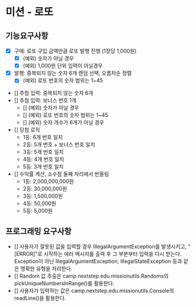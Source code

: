 # 미션 - 로또

## 기능요구사항
- [x] 구매: 로또 구입 금액만큼 로또 발행 진행 (1장당 1,000원)
  - [x] (예외) 숫자가 아닐 경우
  - [x] (예외) 1,000원 단위 입력이 아닐경우
- [x] 발행: 중복되지 않는 숫자 6개 랜덤 선택, 오름차순 정렬
    - [x] (예외) 로또 번호의 숫자 범위는 1~45
- [] 추첨 입력: 중복되지 않는 숫자 6개
- [] 추첨 입력: 보너스 번호 1개
    - [] (예외) 숫자가 아닐 경우
    - [] (예외) 로또 번호의 숫자 범위는 1~45
    - [] (예외) 숫자 개수가 6개가 아닐 경우
- [] 당첨 로직
    - 1등: 6개 번호 일치
    - 2등: 5개 번호 + 보너스 번호 일치
    - 3등: 5개 번호 일치
    - 4등: 4개 번호 일치
    - 5등: 3개 번호 일치
- [] 수익률 계산, 소수점 둘째 자리에서 반올림
    - 1등: 2,000,000,000원
    - 2등: 30,000,000원
    - 3등: 1,500,000원
    - 4등: 50,000원
    - 5등: 5,000원

## 프로그래밍 요구사항
- [] 사용자가 잘못된 값을 입력할 경우 IllegalArgumentException를 발생시키고, "[ERROR]"로 시작하는 에러 메시지를 출력 후 그 부분부터 입력을 다시 받는다.
  Exception이 아닌 IllegalArgumentException, IllegalStateException 등과 같은 명확한 유형을 처리한다.
- [] Random 값 추출은 camp.nextstep.edu.missionutils.Randoms의 pickUniqueNumbersInRange()를 활용한다.
- [] 사용자가 입력하는 값은 camp.nextstep.edu.missionutils.Console의 readLine()을 활용한다.
